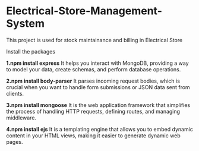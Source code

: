 # Electrical-Store-Management-System
This project is used for stock maintainance and billing in Electrical Store

Install the packages

**1.npm install express**
It helps you interact with MongoDB, providing a way to model your data, create schemas, and perform database operations.

**2.npm install body-parser**
It parses incoming request bodies, which is crucial when you want to handle form submissions or JSON data sent from clients.

**3.npm install mongoose**
It is the web application framework that simplifies the process of handling HTTP requests, defining routes, and managing middleware.

**4.npm install ejs**
It is a templating engine that allows you to embed dynamic content in your HTML views, making it easier to generate dynamic web pages.
